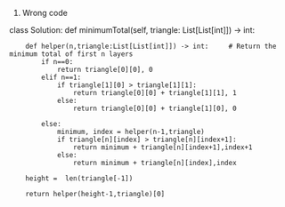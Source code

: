 1. Wrong code


class Solution:
    def minimumTotal(self, triangle: List[List[int]]) -> int:
        
        def helper(n,triangle:List[List[int]]) -> int:     # Return the minimum total of first n layers
            if n==0:
                return triangle[0][0], 0
            elif n==1:
                if triangle[1][0] > triangle[1][1]:
                    return triangle[0][0] + triangle[1][1], 1
                else:
                    return triangle[0][0] + triangle[1][0], 0
                
            else:
                minimum, index = helper(n-1,triangle)
                if triangle[n][index] > triangle[n][index+1]:
                    return minimum + triangle[n][index+1],index+1
                else:
                    return minimum + triangle[n][index],index
            
        height =  len(triangle[-1])
       
        return helper(height-1,triangle)[0]
                
           
        
